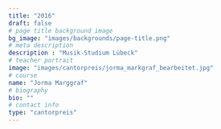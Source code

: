 ```yaml
---
title: "2016"
draft: false
# page title background image
bg_image: "images/backgrounds/page-title.png"
# meta description
description : "Musik-Studium Lübeck"
# teacher portrait
image: "images/cantorpreis/jorma_markgraf_bearbeitet.jpg"
# course
name: "Jorma Marggraf"
# biography
bio: ""
# contact info
type: "cantorpreis"
---
```

